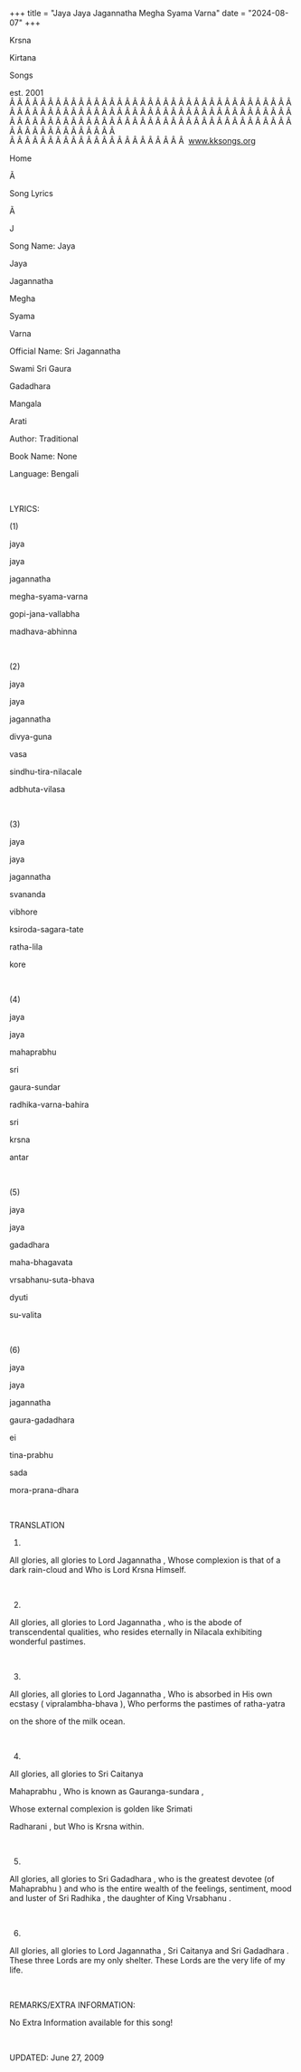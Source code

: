 +++ 
title = "Jaya Jaya Jagannatha Megha Syama Varna"
date = "2024-08-07"
+++

Krsna
 
Kirtana
 
Songs

est. 2001
Â Â Â Â Â Â Â Â Â Â Â Â Â Â Â Â Â Â Â Â Â Â Â Â Â Â Â Â Â Â Â Â Â Â Â Â Â Â Â Â Â Â Â Â Â Â Â Â Â Â Â Â Â Â Â Â Â Â Â Â Â Â Â Â Â Â Â Â Â Â Â Â Â Â Â Â Â Â Â Â Â Â Â Â Â Â Â Â Â Â Â Â Â Â Â Â Â Â Â Â Â Â Â Â Â Â Â Â Â Â Â Â Â Â Â Â Â Â Â Â Â Â Â Â Â  
Â Â Â Â Â Â Â Â Â Â Â Â Â Â Â Â Â Â Â Â Â Â Â  
www.kksongs.org








Home


Ã 
 
Song Lyrics
 
Ã 
 
J


Song Name: 
Jaya
 
Jaya
 
Jagannatha
 
Megha
 
Syama
 
Varna


Official Name: Sri 
Jagannatha

Swami Sri 
Gaura
 
Gadadhara
 
Mangala
 
Arati


Author: Traditional


Book Name: None


Language: 
Bengali


 


LYRICS:


(1)


jaya
 
jaya
 
jagannatha


megha-syama-varna


gopi-jana-vallabha
 
madhava-abhinna
 


 


(2)


jaya
 
jaya
 
jagannatha


divya-guna
 
vasa


sindhu-tira-nilacale
 
adbhuta-vilasa


 


(3)


jaya
 
jaya
 
jagannatha


svananda
 
vibhore


ksiroda-sagara-tate
 
ratha-lila
 
kore


 


(4)


jaya
 
jaya
 
mahaprabhu


sri
 
gaura-sundar


radhika-varna-bahira
 
sri
 
krsna


antar


 


(5)


jaya
 
jaya
 
gadadhara


maha-bhagavata


vrsabhanu-suta-bhava
 
dyuti
 
su-valita


 


(6)


jaya
 
jaya
 
jagannatha


gaura-gadadhara


ei
 
tina-prabhu
 
sada
 
mora-prana-dhara


 


TRANSLATION


1)
All glories, all glories to Lord 
Jagannatha
, Whose
complexion is that of a dark rain-cloud and 
Who
 is
Lord 
Krsna
 Himself.


 


2)
All glories, all glories to Lord 
Jagannatha
, who is
the abode of transcendental qualities, who resides eternally in 
Nilacala
 exhibiting wonderful pastimes.


 


3)
All glories, all glories to Lord 
Jagannatha
, Who is
absorbed in His own ecstasy (
vipralambha-bhava
), 
Who
 performs the pastimes of 
ratha-yatra

on the shore of the milk ocean.


 


4)
All glories, all glories to Sri 
Caitanya
 
Mahaprabhu
, Who is known as 
Gauranga-sundara
,

Whose
 external complexion is golden like 
Srimati
 
Radharani
, but Who is 
Krsna
 within.


 


5)
All glories, all glories to Sri 
Gadadhara
, who is the
greatest devotee (of 
Mahaprabhu
) and who is the
entire wealth of the feelings, sentiment, mood and luster of Sri 
Radhika
, the daughter of King 
Vrsabhanu
.


 


6)
All glories, all glories to Lord 
Jagannatha
, Sri 
Caitanya
 and Sri 
Gadadhara
. These
three Lords are my only shelter. These Lords are the very life of my life.


 


REMARKS/EXTRA INFORMATION:


No
Extra Information available for this song!


 


UPDATED:
 June 27, 2009